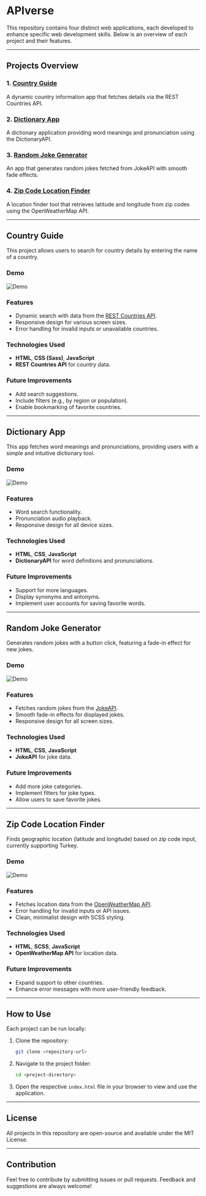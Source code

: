 # APIverse

This repository contains four distinct web applications, each developed to enhance specific web development skills. Below is an overview of each project and their features.

---

## Projects Overview

### 1. [Country Guide](#country-guide)

A dynamic country information app that fetches details via the REST Countries API.

### 2. [Dictionary App](#dictionary-app)

A dictionary application providing word meanings and pronunciation using the DictionaryAPI.

### 3. [Random Joke Generator](#random-joke-generator)

An app that generates random jokes fetched from JokeAPI with smooth fade effects.

### 4. [Zip Code Location Finder](#zip-code-location-finder)

A location finder tool that retrieves latitude and longitude from zip codes using the OpenWeatherMap API.

---

## Country Guide

This project allows users to search for country details by entering the name of a country.

### Demo

![Demo](./country-guide/demo.gif)

### Features

- Dynamic search with data from the [REST Countries API](https://restcountries.com/).
- Responsive design for various screen sizes.
- Error handling for invalid inputs or unavailable countries.

### Technologies Used

- **HTML**, **CSS (Sass)**, **JavaScript**
- **REST Countries API** for country data.

### Future Improvements

- Add search suggestions.
- Include filters (e.g., by region or population).
- Enable bookmarking of favorite countries.

---

## Dictionary App

This app fetches word meanings and pronunciations, providing users with a simple and intuitive dictionary tool.

### Demo

![Demo](./dictionary-app/demo.gif)

### Features

- Word search functionality.
- Pronunciation audio playback.
- Responsive design for all device sizes.

### Technologies Used

- **HTML**, **CSS**, **JavaScript**
- **DictionaryAPI** for word definitions and pronunciations.

### Future Improvements

- Support for more languages.
- Display synonyms and antonyms.
- Implement user accounts for saving favorite words.

---

## Random Joke Generator

Generates random jokes with a button click, featuring a fade-in effect for new jokes.

### Demo

![Demo](./random-joke-generator/demo.gif)

### Features

- Fetches random jokes from the [JokeAPI](https://v2.jokeapi.dev/).
- Smooth fade-in effects for displayed jokes.
- Responsive design for all screen sizes.

### Technologies Used

- **HTML**, **CSS**, **JavaScript**
- **JokeAPI** for joke data.

### Future Improvements

- Add more joke categories.
- Implement filters for joke types.
- Allow users to save favorite jokes.

---

## Zip Code Location Finder

Finds geographic location (latitude and longitude) based on zip code input, currently supporting Turkey.

### Demo

![Demo](./zip-code-location-finder/demo.gif)

### Features

- Fetches location data from the [OpenWeatherMap API](https://openweathermap.org/api).
- Error handling for invalid inputs or API issues.
- Clean, minimalist design with SCSS styling.

### Technologies Used

- **HTML**, **SCSS**, **JavaScript**
- **OpenWeatherMap API** for location data.

### Future Improvements

- Expand support to other countries.
- Enhance error messages with more user-friendly feedback.

---

## How to Use

Each project can be run locally:

1. Clone the repository:
   ```bash
   git clone <repository-url>
   ```
2. Navigate to the project folder:
   ```bash
   cd <project-directory>
   ```
3. Open the respective `index.html` file in your browser to view and use the application.

---

## License

All projects in this repository are open-source and available under the MIT License.

---

## Contribution

Feel free to contribute by submitting issues or pull requests. Feedback and suggestions are always welcome!
